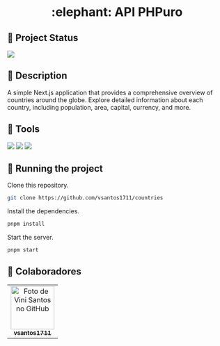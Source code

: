 <h1 align="center">:elephant: API PHPuro</h1>

## :dart: Project Status

<img src="http://img.shields.io/static/v1?label=STATUS&message=IN%20PROGRESS&color=blue&style=for-the-badge"/>

## :memo: Description

A simple Next.js application that provides a comprehensive overview of countries around the globe. Explore detailed information about each country, including population, area, capital, currency, and more. 

## :wrench: Tools

[<img src="https://img.shields.io/badge/next%20js-000000?style=for-the-badge&logo=nextdotjs&logoColor=white" />](https://nextjs.org/)
[<img src="https://img.shields.io/badge/TypeScript-007ACC?style=for-the-badge&logo=typescript&logoColor=white" />](https://www.typescriptlang.org/)
[<img src="https://img.shields.io/badge/Tailwind_CSS-38B2AC?style=for-the-badge&logo=tailwind-css&logoColor=white" />](https://tailwindcss.com/)

## :rocket: Running the project

Clone this repository.

```bash
git clone https://github.com/vsantos1711/countries
```
Install the dependencies.

```bash
pnpm install
```
Start the server.

```bash
pnpm start
```

## :handshake: Colaboradores

<table>
  <tr>
    <td align="center">
      <a href="http://github.com/vsantos1711">
        <img src="https://avatars.githubusercontent.com/u/104466068?v=4" width="100px;" alt="Foto de Vini Santos no GitHub"/><br>
        <sub>
          <b>vsantos1711</b>
        </sub>
      </a>
    </td>
  </tr>
</table>
